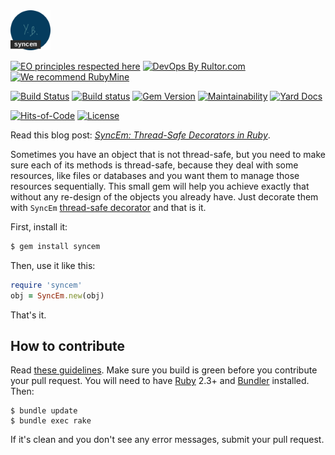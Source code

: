 <img src="/logo.svg" width="64px" height="64px"/>

[![EO principles respected here](https://www.elegantobjects.org/badge.svg)](https://www.elegantobjects.org)
[![DevOps By Rultor.com](http://www.rultor.com/b/yegor256/syncem)](http://www.rultor.com/p/yegor256/syncem)
[![We recommend RubyMine](https://www.elegantobjects.org/rubymine.svg)](https://www.jetbrains.com/ruby/)

[![Build Status](https://travis-ci.org/yegor256/syncem.svg)](https://travis-ci.org/yegor256/syncem)
[![Build status](https://ci.appveyor.com/api/projects/status/m7hisfd90tpc198s?svg=true)](https://ci.appveyor.com/project/yegor256/syncem)
[![Gem Version](https://badge.fury.io/rb/syncem.svg)](http://badge.fury.io/rb/syncem)
[![Maintainability](https://api.codeclimate.com/v1/badges/5528e182bb5e4a2ecc1f/maintainability)](https://codeclimate.com/github/yegor256/syncem/maintainability)
[![Yard Docs](http://img.shields.io/badge/yard-docs-blue.svg)](http://rubydoc.info/github/yegor256/syncem/master/frames)

[![Hits-of-Code](https://hitsofcode.com/github/yegor256/syncem)](https://hitsofcode.com/view/github/yegor256/syncem)
[![License](https://img.shields.io/badge/license-MIT-green.svg)](https://github.com/yegor256/syncem/blob/master/LICENSE.txt)

Read this blog post:
[_SyncEm: Thread-Safe Decorators in Ruby_](https://www.yegor256.com/2019/06/26/syncem.html).

Sometimes you have an object that is not thread-safe,
but you need to make sure each of its methods is thread-safe, because they
deal with some resources, like files or databases and you want them to
manage those resources sequentially. This small gem will help you achieve
exactly that without any re-design of the objects you already have. Just
decorate them with `SyncEm` [thread-safe decorator](https://www.yegor256.com/2017/01/17/synchronized-decorators.html)
and that is it.

First, install it:

```bash
$ gem install syncem
```

Then, use it like this:

```ruby
require 'syncem'
obj = SyncEm.new(obj)
```

That's it.

## How to contribute

Read [these guidelines](https://www.yegor256.com/2014/04/15/github-guidelines.html).
Make sure you build is green before you contribute
your pull request. You will need to have [Ruby](https://www.ruby-lang.org/en/) 2.3+ and
[Bundler](https://bundler.io/) installed. Then:

```
$ bundle update
$ bundle exec rake
```

If it's clean and you don't see any error messages, submit your pull request.
